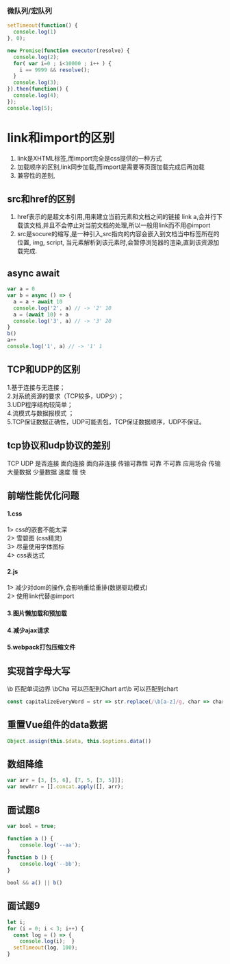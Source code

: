### 微队列/宏队列
```js
setTimeout(function() {
  console.log(1)
}, 0);

new Promise(function executor(resolve) {
  console.log(2);
  for( var i=0 ; i<10000 ; i++ ) {
    i == 9999 && resolve();
  }
  console.log(3);
}).then(function() {
  console.log(4);
});
console.log(5);
```
# link和import的区别
1. link是XHTML标签,而import完全是css提供的一种方式
2. 加载顺序的区别,link同步加载,而import是需要等页面加载完成后再加载
3. 兼容性的差别,
## src和href的区别
1. href表示的是超文本引用,用来建立当前元素和文档之间的链接 link a,会并行下载该文档,并且不会停止对当前文档的处理,所以一般用link而不用@import
2. src是socure的缩写,是一种引入,src指向的内容会嵌入到文档当中标签所在的位置,  img, script, 当元素解析到该元素时,会暂停浏览器的渲染,直到该资源加载完成.
## async await
```js
var a = 0
var b = async () => {
  a = a + await 10
  console.log('2', a) // -> '2' 10
  a = (await 10) + a
  console.log('3', a) // -> '3' 20
}
b()
a++
console.log('1', a) // -> '1' 1
```
## TCP和UDP的区别
1.基于连接与无连接；  
2.对系统资源的要求（TCP较多，UDP少）；  
3.UDP程序结构较简单；  
4.流模式与数据报模式 ；  
5.TCP保证数据正确性，UDP可能丢包，TCP保证数据顺序，UDP不保证。  
## tcp协议和udp协议的差别 
TCP UDP 
是否连接 面向连接 面向非连接 
传输可靠性 可靠 不可靠 
应用场合 传输大量数据 少量数据 
速度 慢 快
## 前端性能优化问题
#### 1.css
1> css的嵌套不能太深  
  2> 雪碧图 (css精灵)  
  3> 尽量使用字体图标  
  4> css表达式
#### 2.js
1> 减少对dom的操作,会影响重绘重排(数据驱动模式)  
	2> 使用link代替@import  
#### 3.图片懒加载和预加载
#### 4.减少ajax请求
#### 5.webpack打包压缩文件
## 实现首字母大写
\b 匹配单词边界   \bCha 可以匹配到Chart  art\b 可以匹配到chart
```js
const capitalizeEveryWord = str => str.replace(/\b[a-z]/g, char => char.toUpperCase()); 
```
## 重置Vue组件的data数据
```js
Object.assign(this.$data, this.$options.data())
```
##  数组降维
```js
var arr = [3, [5, 6], [7, 5, [3, 5]]];
var newArr = [].concat.apply([], arr);
```
## 面试题8
```js
var bool = true;

function a () {
    console.log('--aa');
}
function b () {
    console.log('--bb');
}

bool && a() || b()
```
## 面试题9
```js
let i;
for (i = 0; i < 3; i++) {
  const log = () => {
    console.log(i);  }
  setTimeout(log, 100);
}

```
